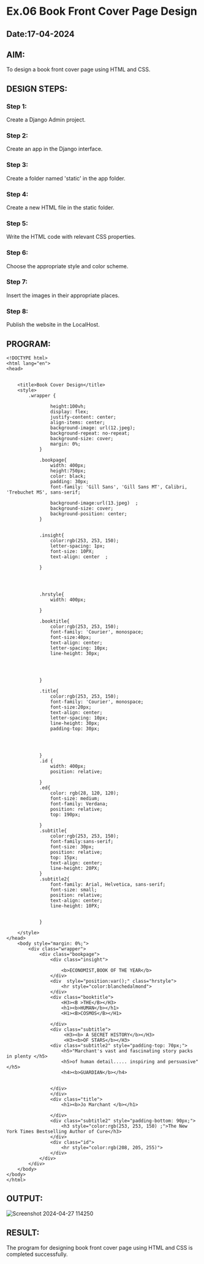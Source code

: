 # Ex.06 Book Front Cover Page Design
## Date:17-04-2024

## AIM:
To design a book front cover page using HTML and CSS.

## DESIGN STEPS:

### Step 1:
Create a Django Admin project.

### Step 2:
Create an app in the Django interface.

### Step 3:
Create a folder named 'static' in the app folder.

### Step 4:
Create a new HTML file in the static folder.

### Step 5:
Write the HTML code with relevant CSS properties.

### Step 6:
Choose the appropriate style and color scheme.

### Step 7:
Insert the images in their appropriate places.

### Step 8:
Publish the website in the LocalHost.

## PROGRAM:
```
<!DOCTYPE html>
<html lang="en">
<head>
    

    <title>Book Cover Design</title>
    <style> 
        .wrapper {
    
                height:100vh;
                display: flex;
                justify-content: center;
                align-items: center;
                background-image: url(12.jpeg);
                background-repeat: no-repeat;
                background-size: cover;
                margin: 0%;
            }
            
            .bookpage{
                width: 400px;
                height:750px;
                color: black;
                padding: 30px;
                font-family: 'Gill Sans', 'Gill Sans MT', Calibri, 'Trebuchet MS', sans-serif;
    
                background-image:url(13.jpeg)  ;
                background-size: cover;
                background-position: center;
            }
                
            
            .insight{
                color:rgb(253, 253, 150);
                letter-spacing: 1px;
                font-size: 10PX;
                text-align: center  ;
            
            }
    
        
            
            
            .hrstyle{
                width: 400px;
                
            }

            .booktitle{
                color:rgb(253, 253, 150);
                font-family: 'Courier', monospace;
                font-size:40px;
                text-align: center;
                letter-spacing: 10px;
                line-height: 30px;
                
    
    
            
            }

            .title{
                color:rgb(253, 253, 150);
                font-family: 'Courier', monospace;
                font-size:20px;
                text-align: center;
                letter-spacing: 10px;
                line-height: 30px;
                padding-top: 30px;
                
    
    
            
            }
            .id {
                width: 400px;
                position: relative;
                
            }
            .ed{
                color: rgb(28, 120, 120);
                font-size: medium;
                font-family: Verdana;
                position: relative;
                top: 190px;
            
            }
            .subtitle{
                color:rgb(253, 253, 150);
                font-family:sans-serif;
                font-size: 30px;
                position: relative;
                top: 15px;
                text-align: center;
                line-height: 20PX;
            }
            .subtitle2{
                font-family: Arial, Helvetica, sans-serif;
                font-size: small;
                position: relative;
                text-align: center;
                line-height: 10PX;
               
                
            }
    
    </style>
</head>
    <body style="margin: 0%;">
        <div class="wrapper">
            <div class="bookpage">
                <div class="insight">
                    
                    <b>ECONOMIST,BOOK OF THE YEAR</b>
                </div>
                <div  style="position:var();" class="hrstyle">
                    <hr style="color:blanchedalmond">
                </div>
                <div class="booktitle">
                    <H3><B >THE</B></H3>
                    <h1><b>HUMAN</b></h1>
                    <H1><B>COSMOS</B></H1>
    
                </div>
                <div class="subtitle">
                     <H3><b> A SECRET HISTORY</b></H3>
                     <H3><b>OF STARS</b></H3>
                <div class="subtitle2" style="padding-top: 70px;">
                    <h5>"Marchant's vast and fascinating story packs in plenty </h5>
                    <h5>of human detail..... inspiring and persuasive"</h5>
                    <h4><b>GUARDIAN</b></h4>
                     
                
                </div>     
                </div> 
                <div class="title">
                    <h1><b>Jo Marchant </b></h1>
                    
                </div>
                <div class="subtitle2" style="padding-bottom: 90px;">
                    <h3 style="color:rgb(253, 253, 150) ;">The New York Times Bestselling Author of Cure</h3>
                </div>
                <div class="id">
                    <hr style="color:rgb(208, 205, 255)">
                </div>
            </div>
        </div>
    </body>
</body>
</html>
```

## OUTPUT:
![Screenshot 2024-04-27 114250](https://github.com/MohanramGunasekar/cover/assets/139841812/b10e6c68-5bb0-4747-9b36-4b341ef1d51c)


## RESULT:
The program for designing book front cover page using HTML and CSS is completed successfully.
